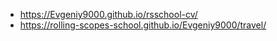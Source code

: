 * https://Evgeniy9000.github.io/rsschool-cv/ 
* https://rolling-scopes-school.github.io/Evgeniy9000/travel/
